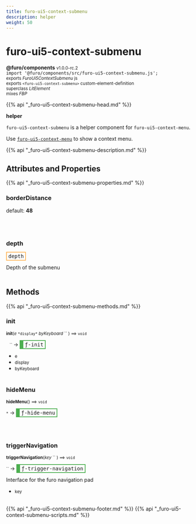 ```yaml
---
title: furo-ui5-context-submenu
description: helper
weight: 50
---
```


# furo-ui5-context-submenu
**@furo/components** <small>v1.0.0-rc.2</small>
<br>`import '@furo/components/src/furo-ui5-context-submenu.js';`<small>
<br>exports *FuroUi5ContextSubmenu* js
<br>exports `<furo-ui5-context-submenu>` custom-element-definition
<br>superclass *LitElement*
<br> mixes *FBP*</small>

{{% api "_furo-ui5-context-submenu-head.md" %}}

**helper**

`furo-ui5-context-submenu` is a helper component for `furo-ui5-context-menu`.

Use [`furo-ui5-context-menu`](?t=FuroUi5ContextMenu) to show a context menu.

{{% api "_furo-ui5-context-submenu-description.md" %}}


## Attributes and Properties
{{% api "_furo-ui5-context-submenu-properties.md" %}}







### **borderDistance**
default: **48**</small>


<br><br>

### **depth**

<span  style="border-width:2px; border-style: solid;border-color:  rgb(255, 182, 91);font-family:monospace; padding:2px 4px;">depth</span>
</small>

Depth of the submenu
<br><br>

## Methods
{{% api "_furo-ui5-context-submenu-methods.md" %}}



### **init**
<small>**init**(*e* `` *display* `` *byKeyboard* `` ) ⟹ `void`</small>

<small>`` `` `` </small> →
<span  style="border-width:2px 2px 2px 10px; border-style: solid;border-color:  rgb(76, 175, 80);font-family:monospace; padding:2px 4px;">ƒ-init</span>



- <small>e </small>
- <small>display </small>
- <small>byKeyboard </small>
<br><br>

### **hideMenu**
<small>**hideMenu**() ⟹ `void`</small>

<small>`*`</small> →
<span  style="border-width:2px 2px 2px 10px; border-style: solid;border-color:  rgb(76, 175, 80);font-family:monospace; padding:2px 4px;">ƒ-hide-menu</span>



<br><br>

### **triggerNavigation**
<small>**triggerNavigation**(*key* `` ) ⟹ `void`</small>

<small>`` </small> →
<span  style="border-width:2px 2px 2px 10px; border-style: solid;border-color:  rgb(76, 175, 80);font-family:monospace; padding:2px 4px;">ƒ-trigger-navigation</span>

Interface for the furo navigation pad

- <small>key </small>
<br><br>






{{% api "_furo-ui5-context-submenu-footer.md" %}}
{{% api "_furo-ui5-context-submenu-scripts.md" %}}
